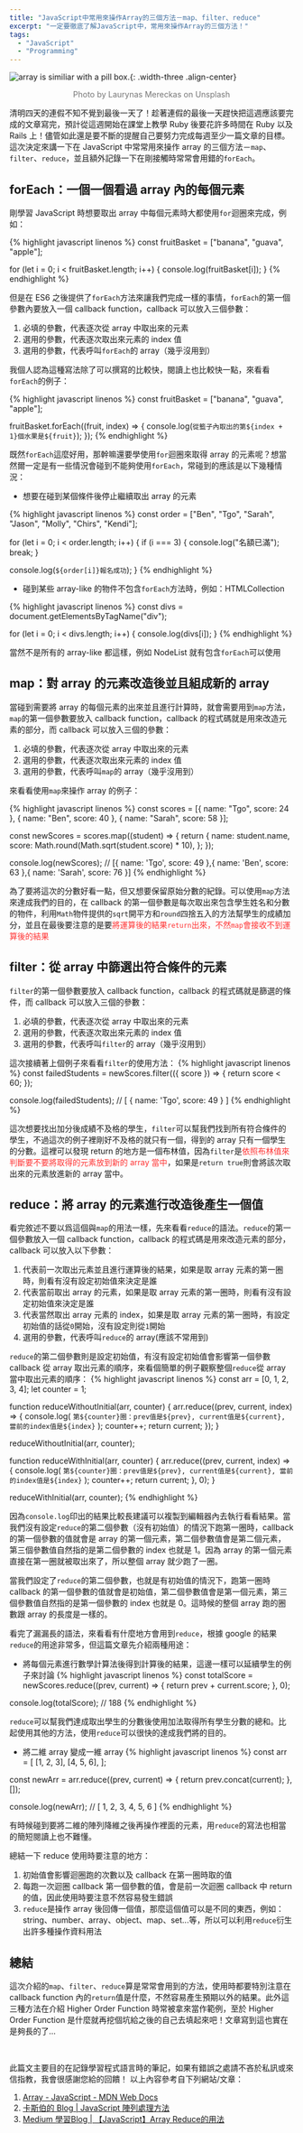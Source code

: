 ```yaml
---
title: "JavaScript中常用來操作Array的三個方法－map、filter、reduce"
excerpt: "一定要徹底了解JavaScript中，常用來操作Array的三個方法！"
tags:
  - "JavaScript"
  - "Programming"
---
```


![array is similiar with a pill box.](/assets/images/article_about/JS%20array-map_filter_reduce.jpg){: .width-three .align-center}

<p style="text-align: center; color: #777">Photo by Laurynas Mereckas on Unsplash</p>

清明四天的連假不知不覺到最後一天了！趁著連假的最後一天趕快把這週應該要完成的文章寫完，預計從這週開始在課堂上教學 Ruby 後要花許多時間在 Ruby 以及 Rails 上！儘管如此還是要不斷的提醒自己要努力完成每週至少一篇文章的目標。這次決定來講一下在 JavaScript 中常常用來操作 array 的三個方法－`map`、`filter`、`reduce`，並且額外記錄一下在剛接觸時常常會用錯的`forEach`。

## forEach：一個一個看過 array 內的每個元素

剛學習 JavaScript 時想要取出 array 中每個元素時大都使用`for`迴圈來完成，例如：

{% highlight javascript linenos %}
const fruitBasket = ["banana", "guava", "apple"];

for (let i = 0; i < fruitBasket.length; i++) {
  console.log(fruitBasket[i]);
}
{% endhighlight %}

但是在 ES6 之後提供了`forEach`方法來讓我們完成一樣的事情，`forEach`的第一個參數內要放入一個 callback function，callback 可以放入三個參數：

1. 必填的參數，代表逐次從 array 中取出來的元素
2. 選用的參數，代表逐次取出來元素的 index 值
3. 選用的參數，代表呼叫`forEach`的 array（幾乎沒用到）

我個人認為這種寫法除了可以撰寫的比較快，閱讀上也比較快一點，來看看`forEach`的例子：

{% highlight javascript linenos %}
const fruitBasket = ["banana", "guava", "apple"];

fruitBasket.forEach((fruit, index) => {
  console.log(`從籃子內取出的第${index + 1}個水果是${fruit}`);
});
{% endhighlight %}

既然`forEach`這麼好用，那幹嘛還要學使用`for`迴圈來取得 array 的元素呢？想當然爾一定是有一些情況會碰到不能夠使用`forEach`，常碰到的應該是以下幾種情況：

- 想要在碰到某個條件後停止繼續取出 array 的元素

{% highlight javascript linenos %}
const order = ["Ben", "Tgo", "Sarah", "Jason", "Molly", "Chirs", "Kendi"];

for (let i = 0; i < order.length; i++) {
  if (i === 3) {
    console.log("名額已滿");
    break;
  }

  console.log(`${order[i]}報名成功`);
}
{% endhighlight %}

- 碰到某些 array-like 的物件不包含`forEach`方法時，例如：HTMLCollection

{% highlight javascript linenos %}
const divs = document.getElementsByTagName("div");

for (let i = 0; i < divs.length; i++) {
  console.log(divs[i]);
}
{% endhighlight %}

當然不是所有的 array-like 都這樣，例如 NodeList 就有包含`forEach`可以使用

## map：對 array 的元素改造後並且組成新的 array

當碰到需要將 array 的每個元素的出來並且進行計算時，就會需要用到`map`方法，`map`的第一個參數要放入 callback function，callback 的程式碼就是用來改造元素的部分，而 callback 可以放入三個的參數：

1. 必填的參數，代表逐次從 array 中取出來的元素
2. 選用的參數，代表逐次取出來元素的 index 值
3. 選用的參數，代表呼叫`map`的 array（幾乎沒用到）

來看看使用`map`來操作 array 的例子：

{% highlight javascript linenos %}
const scores = [{ name: "Tgo", score: 24 }, { name: "Ben", score: 40 }, { name: "Sarah", score: 58 }];

const newScores = scores.map((student) => {
  return {
    name: student.name,
    score: Math.round(Math.sqrt(student.score) * 10),
  };
});

console.log(newScores);
// [{ name: 'Tgo', score: 49 },{ name: 'Ben', score: 63 },{ name: 'Sarah', score: 76 }]
{% endhighlight %}

為了要將這次的分數好看一點，但又想要保留原始分數的紀錄。可以使用`map`方法來達成我們的目的，在 callback 的第一個參數是每次取出來包含學生姓名和分數的物件，利用`Math`物件提供的`sqrt`開平方和`round`四捨五入的方法幫學生的成績加分，並且在最後要注意的是要<span style="color: #f33;">將運算後的結果`return`出來，不然`map`會接收不到運算後的結果</span>

## filter：從 array 中篩選出符合條件的元素

`filter`的第一個參數要放入 callback function，callback 的程式碼就是篩選的條件，而 callback 可以放入三個的參數：

1. 必填的參數，代表逐次從 array 中取出來的元素
2. 選用的參數，代表逐次取出來元素的 index 值
3. 選用的參數，代表呼叫`filter`的 array（幾乎沒用到）

這次接續著上個例子來看看`filter`的使用方法：
{% highlight javascript linenos %}
const failedStudents = newScores.filter(({ score }) => {
  return score < 60;
});

console.log(failedStudents); // [ { name: 'Tgo', score: 49 } ]
{% endhighlight %}

這次想要找出加分後成績不及格的學生，`filter`可以幫我們找到所有符合條件的學生，不過這次的例子裡剛好不及格的就只有一個，得到的 array 只有一個學生的分數。這裡可以發現 return 的地方是一個布林值，因為`filter`是<span style="color: #f33">依照布林值來判斷要不要將取得的元素放到新的 array 當中</span>，如果是`return true`則會將該次取出來的元素放進新的 array 當中。

## reduce：將 array 的元素進行改造後產生一個值

看完敘述不要以爲這個與`map`的用法一樣，先來看看`reduce`的語法。`reduce`的第一個參數放入一個 callback function，callback 的程式碼是用來改造元素的部分，callback 可以放入以下參數：

1. 代表前一次取出元素並且進行運算後的結果，如果是取 array 元素的第一圈時，則看有沒有設定初始值來決定是誰
2. 代表當前取出 array 的元素，如果是取 array 元素的第一圈時，則看有沒有設定初始值來決定是誰
3. 代表當然取出 array 元素的 index，如果是取 array 元素的第一圈時，有設定初始值的話從`0`開始，沒有設定則從`1`開始
4. 選用的參數，代表呼叫`reduce`的 array(應該不常用到)

`reduce`的第二個參數則是設定初始值，有沒有設定初始值會影響第一個參數 callback 從 array 取出元素的順序，來看個簡單的例子觀察整個`reduce`從 array 當中取出元素的順序：
{% highlight javascript linenos %}
const arr = [0, 1, 2, 3, 4];
let counter = 1;

function reduceWithoutInitial(arr, counter) {
  arr.reduce((prev, current, index) => {
    console.log(
      `第${counter}圈：prev值是${prev}, current值是${current}, 當前的index值是${index}`
    );
    counter++;
    return current;
  });
}

reduceWithoutInitial(arr, counter);

function reduceWithInitial(arr, counter) {
  arr.reduce((prev, current, index) => {
    console.log(
      `第${counter}圈：prev值是${prev}, current值是${current}, 當前的index值是${index}`
    );
    counter++;
    return current;
  }, 0);
}

reduceWithInitial(arr, counter);
{% endhighlight %}

因為`console.log`印出的結果比較長建議可以複製到編輯器內去執行看看結果。當我們沒有設定`reduce`的第二個參數（沒有初始值）的情況下跑第一圈時，callback 的第一個參數的值就會是 array 的第一個元素，第二個參數值會是第二個元素，第三個參數值自然指的是第二個參數的 index 也就是 1。因為 array 的第一個元素直接在第一圈就被取出來了，所以整個 array 就少跑了一圈。

當我們設定了`reduce`的第二個參數，也就是有初始值的情況下，跑第一圈時 callback 的第一個參數的值就會是初始值，第二個參數值會是第一個元素，第三個參數值自然指的是第一個參數的 index 也就是 0。這時候的整個 array 跑的圈數跟 array 的長度是一樣的。

看完了漏漏長的語法，來看看有什麼地方會用到`reduce`，根據 google 的結果`reduce`的用途非常多，但這篇文章先介紹兩種用途：

- 將每個元素進行數學計算法後得到計算後的結果，這邊一樣可以延續學生的例子來討論
{% highlight javascript linenos %}
const totalScore = newScores.reduce((prev, current) => {
  return prev + current.score;
}, 0);

console.log(totalScore); // 188
{% endhighlight %}

`reduce`可以幫我們達成取出學生的分數後使用加法取得所有學生分數的總和。比起使用其他的方法，使用`reduce`可以很快的達成我們將的目的。

- 將二維 array 變成一維 array
  {% highlight javascript linenos %}
const arr = [
  [1, 2, 3],
  [4, 5, 6],
];

const newArr = arr.reduce((prev, current) => {
  return prev.concat(current);
}, []);

console.log(newArr); // [ 1, 2, 3, 4, 5, 6 ]
{% endhighlight %}

有時候碰到要將二維的陣列降維之後再操作裡面的元素，用`reduce`的寫法也相當的簡短閱讀上也不難懂。

總結一下 reduce 使用時要注意的地方：

1. 初始值會影響迴圈跑的次數以及 callback 在第一圈時取的值
2. 每跑一次迴圈 callback 第一個參數的值，會是前一次迴圈 callback 中 return 的值，因此使用時要注意不然容易發生錯誤
3. `reduce`是操作 array 後回傳一個值，那麼這個值可以是不同的東西，例如：string、number、array、object、map、set...等，所以可以利用`reduce`衍生出許多種操作資料用法


## 總結

這次介紹的`map`、`filter`、`reduce`算是常常會用到的方法，使用時都要特別注意在 callback function 內的`return`值是什麼，不然容易產生預期以外的結果。此外這三種方法在介紹 Higher Order Function 時常被拿來當作範例，至於 Higher Order Function 是什麼就再挖個坑給之後的自己去填起來吧！文章寫到這也實在是夠長的了...

<br>

此篇文主要目的在記錄學習程式語言時的筆記，如果有錯誤之處請不吝於私訊或來信指教，我會很感謝您給的回饋！
以上內容參考自下列網站/文章：
1. [Array - JavaScript - MDN Web Docs](https://developer.mozilla.org/en-US/docs/Web/JavaScript/Reference/Global_Objects/Array)
2. [卡斯伯的 Blog \| JavaScript 陣列處理方法](https://www.casper.tw/javascript/2017/06/29/es6-native-array)
3. [Medium 學習Blog \| 【JavaScript】Array Reduce的用法](https://tzulinchang.medium.com/javascript-array-reduce%E7%9A%84%E7%94%A8%E6%B3%95-c435611a2935)